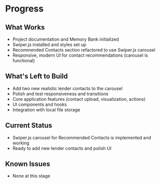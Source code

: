 # Progress

## What Works
- Project documentation and Memory Bank initialized
- Swiper.js installed and styles set up
- Recommended Contacts section refactored to use Swiper.js carousel
- Responsive, modern UI for contact recommendations (carousel is functional)

## What's Left to Build
- Add two new realistic lender contacts to the carousel
- Polish and test responsiveness and transitions
- Core application features (contact upload, visualization, actions)
- UI components and hooks
- Integration with local file storage

## Current Status
- Swiper.js carousel for Recommended Contacts is implemented and working
- Ready to add new lender contacts and polish UI

## Known Issues
- None at this stage 